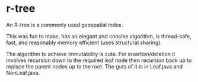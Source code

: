 # r-tree

An R-tree is a commonly used geospatial index.

This was fun to make, has an elegant and concise algorithm, is thread-safe, fast, and reasonably memory efficient (uses structural sharing).

The algorithm to achieve immutability is cute. For insertion/deletion it involves recursion down to the required leaf node then recursion back up to replace the parent nodes up to the root. The guts of it is in Leaf.java and NonLeaf.java.
